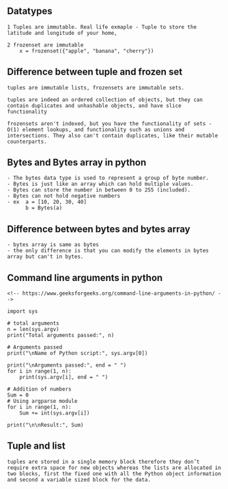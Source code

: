 ## Datatypes

    1 Tuples are immutable. Real life exmaple - Tuple to store the latitude and longitude of your home,

    2 frozenset are immutable
        x = frozenset({"apple", "banana", "cherry"})

## Difference between tuple and frozen set

    tuples are immutable lists, frozensets are immutable sets.

    tuples are indeed an ordered collection of objects, but they can contain duplicates and unhashable objects, and have slice functionality

    frozensets aren't indexed, but you have the functionality of sets - O(1) element lookups, and functionality such as unions and intersections. They also can't contain duplicates, like their mutable counterparts.

## Bytes and Bytes array in python

    - The bytes data type is used to represent a group of byte number.
    - Bytes is just like an array which can hold multiple values.
    - Bytes can store the number in between 0 to 255 (included).
    - Bytes can not hold negative numbers
    - ex  a = [10, 20, 30, 40]
          b = Bytes(a)

## Difference between bytes and bytes array

    - bytes array is same as bytes
    - the only difference is that you can modify the elements in bytes array but can't in bytes.

## Command line arguments in python

    <!-- https://www.geeksforgeeks.org/command-line-arguments-in-python/ -->

    import sys

    # total arguments
    n = len(sys.argv)
    print("Total arguments passed:", n)

    # Arguments passed
    print("\nName of Python script:", sys.argv[0])

    print("\nArguments passed:", end = " ")
    for i in range(1, n):
        print(sys.argv[i], end = " ")

    # Addition of numbers
    Sum = 0
    # Using argparse module
    for i in range(1, n):
        Sum += int(sys.argv[i])

    print("\n\nResult:", Sum)

## Tuple and list

    tuples are stored in a single memory block therefore they don’t require extra space for new objects whereas the lists are allocated in two blocks, first the fixed one with all the Python object information and second a variable sized block for the data.